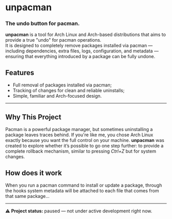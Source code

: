# unpacman

### The undo button for pacman.

**unpacman** is a tool for Arch Linux and Arch-based distributions that aims to provide a true "undo" for pacman operations.  
It is designed to completely remove packages installed via pacman — including dependencies, extra files, logs, configuration, and metadata — ensuring that everything introduced by a package can be fully undone.

## Features
- Full removal of packages installed via pacman;
- Tracking of changes for clean and reliable uninstalls;
- Simple, familiar and Arch-focused design.

---

## Why This Project
Pacman is a powerful package manager, but sometimes uninstalling a package leaves traces behind.
If you're like me, you chose Arch Linux exactly because you want the full control on your machine.
**unpacman** was created to explore whether it’s possible to go one step further: to provide a complete rollback mechanism, similar to pressing *Ctrl+Z* but for system changes.  

## How does it work
When you run a pacman command to install or update a package, through the hooks system metadata will be attached to each file that comes from that same package...

---

⚠️ **Project status:** paused — not under active development right now.